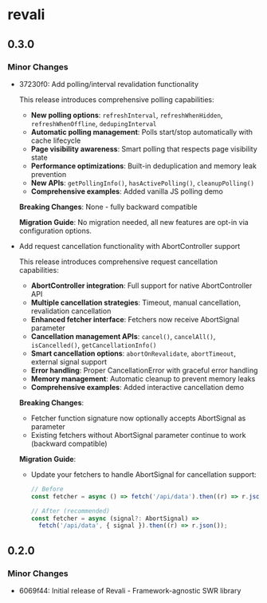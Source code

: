 # revali

## 0.3.0

### Minor Changes

- 37230f0: Add polling/interval revalidation functionality

  This release introduces comprehensive polling capabilities:
  - **New polling options**: `refreshInterval`, `refreshWhenHidden`, `refreshWhenOffline`, `dedupingInterval`
  - **Automatic polling management**: Polls start/stop automatically with cache lifecycle
  - **Page visibility awareness**: Smart polling that respects page visibility state
  - **Performance optimizations**: Built-in deduplication and memory leak prevention
  - **New APIs**: `getPollingInfo()`, `hasActivePolling()`, `cleanupPolling()`
  - **Comprehensive examples**: Added vanilla JS polling demo

  **Breaking Changes**: None - fully backward compatible

  **Migration Guide**: No migration needed, all new features are opt-in via configuration options.

- Add request cancellation functionality with AbortController support

  This release introduces comprehensive request cancellation capabilities:
  - **AbortController integration**: Full support for native AbortController API
  - **Multiple cancellation strategies**: Timeout, manual cancellation, revalidation cancellation
  - **Enhanced fetcher interface**: Fetchers now receive AbortSignal parameter
  - **Cancellation management APIs**: `cancel()`, `cancelAll()`, `isCancelled()`, `getCancellationInfo()`
  - **Smart cancellation options**: `abortOnRevalidate`, `abortTimeout`, external signal support
  - **Error handling**: Proper CancellationError with graceful error handling
  - **Memory management**: Automatic cleanup to prevent memory leaks
  - **Comprehensive examples**: Added interactive cancellation demo

  **Breaking Changes**:
  - Fetcher function signature now optionally accepts AbortSignal as parameter
  - Existing fetchers without AbortSignal parameter continue to work (backward compatible)

  **Migration Guide**:
  - Update your fetchers to handle AbortSignal for cancellation support:

    ```typescript
    // Before
    const fetcher = async () => fetch('/api/data').then((r) => r.json());

    // After (recommended)
    const fetcher = async (signal?: AbortSignal) =>
      fetch('/api/data', { signal }).then((r) => r.json());
    ```

## 0.2.0

### Minor Changes

- 6069f44: Initial release of Revali - Framework-agnostic SWR library
